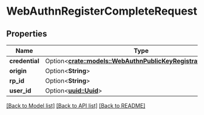 # WebAuthnRegisterCompleteRequest

## Properties

Name | Type | Description | Notes
------------ | ------------- | ------------- | -------------
**credential** | Option<[**crate::models::WebAuthnPublicKeyRegistrationRequest**](WebAuthnPublicKeyRegistrationRequest.md)> |  | [optional]
**origin** | Option<**String**> |  | [optional]
**rp_id** | Option<**String**> |  | [optional]
**user_id** | Option<[**uuid::Uuid**](uuid::Uuid.md)> |  | [optional]

[[Back to Model list]](../README.md#documentation-for-models) [[Back to API list]](../README.md#documentation-for-api-endpoints) [[Back to README]](../README.md)


